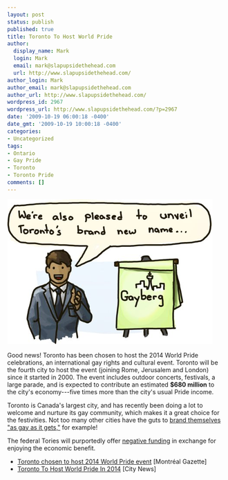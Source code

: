 ```yaml
---
layout: post
status: publish
published: true
title: Toronto To Host World Pride
author:
  display_name: Mark
  login: Mark
  email: mark@slapupsidethehead.com
  url: http://www.slapupsidethehead.com/
author_login: Mark
author_email: mark@slapupsidethehead.com
author_url: http://www.slapupsidethehead.com/
wordpress_id: 2967
wordpress_url: http://www.slapupsidethehead.com/?p=2967
date: '2009-10-19 06:00:18 -0400'
date_gmt: '2009-10-19 10:00:18 -0400'
categories:
- Uncategorized
tags:
- Ontario
- Gay Pride
- Toronto
- Toronto Pride
comments: []
---
```

![Also, Canada will now be known as Gaybonia.](/wp-content/media/2009/10/toronto-announcement.jpg "Also, Canada will now be known as Gaybonia.")

Good news! Toronto has been chosen to host the 2014 World Pride celebrations, an international gay rights and cultural event. Toronto will be the fourth city to host the event (joining Rome, Jerusalem and London) since it started in 2000. The event includes outdoor concerts, festivals, a large parade, and is expected to contribute an estimated **$680 million** to the city's economy---five times more than the city's usual Pride income.

Toronto is Canada's largest city, and has recently been doing a lot to welcome and nurture its gay community, which makes it a great choice for the festivities. Not too many other cities have the guts to [brand themselves "as gay as it gets,"](http://www.slapupsidethehead.com/2007/06/toronto-wants-more-gays/ "And it doesn't get much gayer than that!") for example!

The federal Tories will purportedly offer [negative funding](http://www.slapupsidethehead.com/2009/07/conservatives-deny-glbt-festival-funding/ "If history is any indication...") in exchange for enjoying the economic benefit.

- [Toronto chosen to host 2014 World Pride event](http://www.montrealgazette.com/news/canada/Toronto+chosen+host+2014+World+Pride+event/2117342/story.html) [Montréal Gazette]
- [Toronto To Host World Pride In 2014](http://www.citytv.com/toronto/citynews/news/local/article/60807--toronto-to-host-world-pride-in-2014) [City News]
